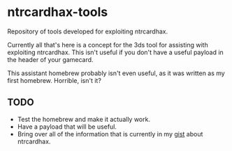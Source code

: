 # ntrcardhax-tools
Repository of tools developed for exploiting ntrcardhax.

Currently all that's here is a concept for the 3ds tool for assisting with exploiting ntrcardhax. This isn't useful if you don't have a useful payload in the header of your gamecard.

This assistant homebrew probably isn't even useful, as it was written as my first homebrew. Horrible, isn't it?

## TODO
* Test the homebrew and make it actually work.
* Have a payload that will be useful.
* Bring over all of the information that is currently in my [gist](https://gist.github.com/kitling/e6e03b5f26f9c6b50515) about ntrcardhax.
